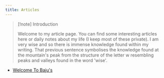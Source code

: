 ```yaml
---
title: Articles
---
```


> [!note] Introduction
> 
> Welcome to my article page. You can find some interesting articles here or daily notes about my life (I keep most of these private). I am very wise and so there is immense knowledge found within my writing. That previous sentence symbolises the knowledge found at the mountain's peak from the structure of the letter w resembling peaks and valleys found in the word 'wise'. 

- [Welcome To Baju's](Welcome-To-Baju's.md)


